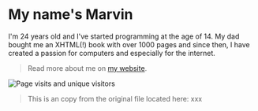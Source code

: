 # My name's Marvin

I'm <age>24</age> years old and I've started programming at the age of 14. My dad bought
me an XHTML(!) book with over 1000 pages and since then, I have created a passion for
computers and especially for the internet.

> Read more about me on [my website](https://marvin.digital/about).

![Page visits and unique visitors](https://visits.muuvmuuv.vercel.app/api.svg?theme=cyber)

> This is an copy from the original file located here: xxx
